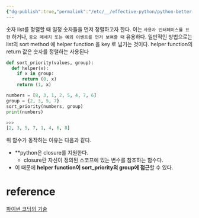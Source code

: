 ```yaml
---
{"dg-publish":true,"permalink":"/etc/__/effective-python/python-better-way-15/","title":"클로저가 변수 스코프와 상호 작용하는 방법","tags":["Python Better Way"],"noteIcon":"","created":"2023-12-20T00:33:04.000+09:00"}
---
```



숫자 list를 정렬할 때 일정 숫자들을 먼저 정렬하고자 한다. 이는 `사용자 인터페이스를 표현` 하거나, `중요 메세지 또는 예외 이벤트를 먼저 보여줄 때` 유용하다.
일반적인 방법으로는 list의 sort method 에 helper function 을 key 로 넘기는 것이다. helper function의 return 값은 숫자를 정렬하는 사용된다

```python
def sort_priority(values, group):
  def helper(x):
    if x in group:
      return (0, x)
    return (1, x)

numbers = [8, 3, 1, 2, 5, 4, 7, 6]
group = {2, 3, 5, 7}
sort_priority(numbers, group)
print(numbers)

>>>
[2, 3, 5, 7, 1, 4, 6, 8]
```

위 함수가 동작하는 이유는 다음과 같다.
- **python은 closure를 지원한다.
	- closure란 자신이 정의된 스코프에 있는 변수를 참조하는 함수다.
- 이 때문에 **helper function이 sort_priority의 group에 접근**할 수 있다.

# reference
[파이썬 코딩의 기술](http://www.yes24.com/Product/goods/25138160)